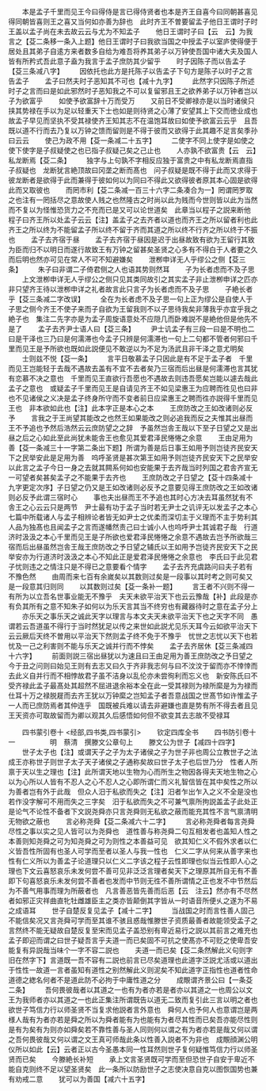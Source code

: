 <!-- { "loadSidebar": true } -->
　　本是孟子千里而见王今曰得侍是言已得侍贤者也本是齐王自喜今曰同朝甚喜见得同朝皆喜则王之喜又当何如亦善为辞也　此时齐王不曽要留孟子他日王谓时子时王盖以孟子尚在未去故云云与尤为不知孟子
　　他日王谓时子曰【云　云】为我言之【芟二条移一条入上题】他日王谓时子曰我欲当国之中授孟子以室庐使得便于居处且其弟子自逺方来者数多自给为难吾将养其弟子以万钟使吾国中诸大夫及国人皆有所矜式吾此意子盍为我言于孟子庶防其少留乎
　　时子因陈子而以告孟子【芟三条减八字】
　　因依托也此方是托陈子以告孟子下句方是陈子以时子之言告孟子
　　孟子曰然夫时子恶知其不可也【减十九字】
　　此然字只因陈子所述时子之言而曰是如此邪然时子恶知我之不可以复留邪且王之欲养弟子以万钟者岂以子为欲富乎
　　如使予欲富辞十万而受万
　　又前日不受卿禄亦是以当时诸侯只挟其势禄在手以为足以轻重天下士也如是则待贤之心薄了安望其上下交而徳业成也故孟子早见而坚执不受其禄使齐王知其志不在温饱耳故曰如使予欲富云云乎　且吾既以道不行而去乃复以万钟之馈而留则是不得于彼而又欲得于此其趣不足言矣季孙曰云云
　　使己为政不用【芟一条减二十五字】
　　二使字不同上使字是如使之使下使字是子叔疑使之也已指子叔疑己矣之己止也
　　人亦孰不欲富贵【云　云】私龙断焉【芟二条】
　　独字与上句孰不字相反应独于富贵之中有私龙断焉直指子叔疑也　龙断犹言絶顶故曰冈垄之断而髙也　问子叔疑是既不得于此而又求得于彼龙断者是欲得于此而兼得于彼如何以为同曰不得此又欲得彼者原其本心固是欲得此而又取彼也
　　而罔市利【芟二条减一百三十六字二条凑合为一】罔谓罔罗取之也注有一罔括尽之意故使人贱之也然隆古之时尚以此为贱而今世则皆以此为当然而不复以为怪惟恐货力之不充而已是又可以论世道矣　此章当以程子之説来断他　程子曰齐王所以处孟子云云【注】盖孟子之去齐者以道也而齐王之所以留者利也此齐王之所以终为不能留孟子所以终不留于齐而其道之所以终不行齐之所以终于不振也
　　孟子去齐宿于昼
　　孟子去齐宿于昼因是迟于出昼故致有欲为王留行其致为臣而归不以明日而遂行故致王有万钟之留甚矣圣贤之心多有不得白于人者要之久而后明也然亦可见在常人不可不知避嫌矣
　　泄栁申详无人乎缪公之侧【芟三条】
　　朱子曰非谓二子倚君侧之人也语其势则然耳
　　子为长者虑而不及子思
　　上文泄栁申详无人乎缪公之侧只见其类同故引之其实孟子非止泄栁申详之匹亦非只望齐王待以泄栁申详之礼者故言此只言子为长者虑而不及子思
　　子絶长者乎【芟三条减二字改误】
　　全在为长者虑不及子思一句上正为缪公是自使人于子思之侧今齐王不使子来而子自欲为王留我则不以子思待我矣非薄我乎亦宜乎我之絶子也　集注二先字亦是为孟子周旋语意处不应隠几而卧难説不是絶他但是他先不是了
　　孟子去齐尹士语人曰【芟三条】
　　尹士讥孟子有三段一曰是不明也二曰是干泽也三乃曰是何濡滞也今孟子只辨是何濡滞也一句上二句都不管者何邪曰千里而见王是予所欲也既如此説便见不敢逆以为不足为汤武且非干泽之意尤明矣
　　士则兹不悦【芟一条】
　　言平日敬慕孟子只因此是有不足于孟子者　千里而见王岂能轻于去哉不遇故去盖有不宜不去者矣乃三宿而后出昼是何濡滞也言其犹有恋慕不决之意也　千里而见王直欲行吾愿也不遇故去则违吾愿矣岂能以遽去哉此孟子之意也　或疑孟子千里而见王是自请见齐王不如见梁惠王为应聘而徃见也曰非也不见诸侯之义决是孟子终身所守而不变者前日应梁惠王之聘而徃亦説得千里而见王也　非本欲如此也【注】此本字正是本心之本
　　王庶防改之王如改诸则必反予
　　言我之于王尚望其能改之也然王如果能改之则必追我而反之夫惟其出昼而王不予追也予然后浩然云云庶防望之之辞　予虽然岂舎王哉以下至子日望之又是出昼之后之心如此至此尚犹未能舎王也愈见其爱君泽民惓惓之余意
　　王由足用为善【芟一条减三十一字第二条出下题】所谓为善是后日事王如用予则岂徒齐民安天下之民举安此是足用为善　呜呼圣贤是甚次第王如用予则岂徒齐民安天下之民举安以此言之孟子今日一身之去就其闗系何如也安能果于去齐哉当时列国之君舎齐宣无一可望者矣甚矣孟子之不能果于去齐也
　　王庶防改之子日望之【芟十四条减十九字更定次序】子日望之仍又是王如改诸则必反予之意要见得王庶防改之王如改诸则必反予此谓三宿时心
　　事也夫出昼而王不予追也其时心方决去耳虽然犹有不舎王之心云云只是两节　尹士最有功于孟子当时若无尹士之讥评无以发孟子之本心七篇中所载诸人与孟子相辨论者皆无如尹士之优柔而深切主于义理而不主于势利其人品为独髙也且闻孟子之言而遂幡然责己曰士诚小人也呜呼尹士其诚君子哉　行道济时汲汲之本心千里而见王是子所欲也爱君泽民惓惓之余意不遇故去岂予所欲哉三宿而后出昼虽然岂舎王哉王庶防改之予日望之辅氏以王如用予岂徒齐民安天下之民举安亦为行道济时汲汲之本心不知此正是爱君泽民惓惓之余意也　李氏曰于此见君子忧则违之之情注只是不得已之意要看个情字
　　孟子去齐充虞路问曰夫子若有不豫色然
　　由周而来七百有余嵗矣以其数则过矣是一段事以其时考之则可矣又是一段意其归则同
　　以其数则过矣【芟一条补一题】
　　言王者不兴则不得一有所为以立吾名世事业能无不豫乎　夫天未欲平治天下也云云豫哉【补】此段是亦有负其所有之意不知朱子如何以为乐天言其当不终穷也有藏器待时之意在孟子分上
　　亦乐天之事乐天之诚此天字以理言与本文夫天未欲平治天下也之天字不同　愚谓若云吾道虽不得行于当时然犹足以传之来世如此説尤见乐天耳今云如欲平治天下云云厥后天终不曽用以平治天下然则孟子终不免于不豫乎　忧世之志忧以天下也若忧及一己之利害则不能与乐天之诚并行而不悖矣
　　孟子去齐居休【芟三条减四十六字】
　　前面则説三宿出昼犹以为速且曰王由足用为善王庶防改之予日望之今于丑之问则曰始见王则有去志又曰久于齐非我志何与曰不汶汶于留而亦不悻悻而去此义自并行而不相悖故君子虽不洁身以乱伦亦未尝徇利而忘义也　新安陈氏曰不受齐禄此孟子最髙处其超然不屈进退余裕本全在此一受其禄则为禄所縻是为为禄而仕耳十万之禄脱屣而去齐王犹以万钟縻之岂知孟子者吾意战国之世髙节如许惟孟子一人而已庶防焉者其仲连乎　国既被兵难以请去非避嫌也直是势有所不得去者且见王天资亦可取故留而为卿以观其久后感悟如何但不欲变其去志故不受禄耳

　　四书蒙引卷十
<经部,四书类,四书蒙引>
　　钦定四库全书
　　四书防引卷十一　　　　　明　蔡清　撰滕文公章句上
　　滕文公为世子【减四十四字】
　　世子太子也【注】或谓天子之子为太子诸侯之子为世子非也周公立教世子之法成王亦称世子则世子太子天子诸侯之子通称矣故曰世子太子也后世乃分　性者人所禀于天以生之理也【注】此所谓天地以生物为心而所生之物因各得夫天地生物之心以为心所以人皆有不忍人之心不忍人之心即所谓仁而义礼智信皆在其中矣性之所以为善者岂有外于此哉　但众人汨于私欲而失之【注】汨者乍出乍入之义不全是没也若作没字解可不用而失之三字矣　汨于私欲而失之不可兼气禀所拘説盖孟子此处正是论气不论性不备者下文説尧舜亦只言尧舜则无私欲之蔽而能充其性不言气禀清明无物欲之蔽也
　　言必称尧舜【芟二条减六十二字】
　　言必称尧舜者每言尧舜尽性之事以实之见人皆可以为尧舜也　道性善与称尧舜二句互相发者也盖知人性之本善则知尧舜之可为知尧舜之可为则性之本善益可见　欲其知仁义不假外求者以仁义皆吾性所固有也圣人可学而至者以圣人与我一性也　仁义二字从何来从善字来也性有仁义所以为善孟子论道理只以仁义二字该之程子云性即理也似当云性即人心之理也下文云喜怒哀乐未发何尝不善可见非泛泛言理者矣天下之理原其所自无有不善即下句喜怒哀乐未发何尝不善者也发而中节则无徃不善所谓情之正也发不中节然后为不善气用事而理为所蔽者也　凡言善恶皆先善而后恶【云　注云】然亦有不尽然者如邪正灾祥曲直牝牡雌雄臣主之类亦皆颠倒其字皆从一时语音所便乆之遂为不易之成语耳
　　世子自楚反复见孟子【减十二字】
　　当战国之时而言性善人固己不能信矣况又言尧舜可学而至其谁不骇且惑哉惟滕世子资质最善者故能领受孟子之言然终不能无疑故自楚反复至宋而见孟子盖恐别有卑近易行之説以其前言之难充也孟子即迎而谓之曰世子疑吾言乎夫道一而已矣固不可抗之使髙亦不可贬之使卑吾安能复有异説哉当味个一字不容二説也
　　夫道一而已矣【芟二条然解此义句则字旧在然字下】言道既一吾不容有二説也前言已尽矣道理也此道字泛説尤活或以道出于性性一故道一言者虽知有道性之别然解此义则泥矣不知此道字正指性也道者性命道德之緫名何者不是道此防不必拘于中庸性道之分
　　成覸谓齐景公曰【一条芟二条】
　　吾何畏彼哉者以其道之一也有为者亦若是者亦以其道之一也周公以文王为我师者亦以其道之一也此正集注所谓既告以道无二致而复引此三言以明之者也欲世子笃信力行以师圣贤不当复求他説者言外意也　舜何人也予何人也意谓岂是两様人哉有为者亦若是舜之所以为舜者能有为也能有为者尽其性而已矣吾亦能尽性则是有为矣有为则亦如舜矣若不靠性善与圣人同则何以谓之有为者亦若是哉又何以谓之吾何畏彼哉又何以谓之文王真可师哉此条以性善入説者不为非也　成覸顔渊公明仪所以如此【云】云者正以古今圣愚本同一性耳然则世子复何疑惟笃信力行以师圣贤而已矣
　　今滕絶长补短
　　承上文言圣贤既可学而至但恐世子自安于卑近不能自克则终不足以望圣贤矣　此一条所以防励世子之志使决意自克以图恢国势也兼有劝戒二意
　　犹可以为善国【减六十五字】
